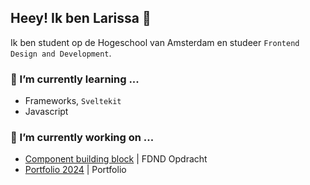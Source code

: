 ## Heey! Ik ben Larissa 👋
Ik ben student op de Hogeschool van Amsterdam en studeer `Frontend Design and Development`. 

### 🌱 I’m currently learning ...
- Frameworks, `Sveltekit`
- Javascript

### 🔭 I’m currently working on ...
- [Component building block](https://github.com/Lmikkers/component-building-block) | FDND Opdracht
- [Portfolio 2024](https://github.com/Lmikkers/portfolio-24) | Portfolio 

<!--
**Lmikkers/Lmikkers** is a ✨ _special_ ✨ repository because its `README.md` (this file) appears on your GitHub profile.

Here are some ideas to get you started:

- 🔭 I’m currently working on ...
- 🌱 I’m currently learning ...
- 👯 I’m looking to collaborate on ...
- 🤔 I’m looking for help with ...
- 💬 Ask me about ...
- 📫 How to reach me: ...
- 😄 Pronouns: ...
- ⚡ Fun fact: ...
-->
